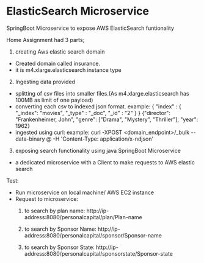 # ElasticSearch Microservice
SpringBoot Microservice to expose AWS ElasticSearch funtionality

Home Assignment had 3 parts;

1) creating Aws elastic search domain 
 - Created domain called insurance.
 - it is m4.xlarge.elasticsearch instance type

2) Ingesting data provided
 - splitting of csv files into smaller files.(As m4.xlarge.elasticsearch has 100MB as limit of one payload)
 - converting each csv to indexed json format.
 example:
 { "index" : { "_index": "movies", "_type" : "_doc", "_id" : "2" } }
 {"director": "Frankenheimer, John", "genre": ["Drama", "Mystery", "Thriller"], "year": 1962}
 - ingested using curl:
 example:
 curl -XPOST <domain_endpoint>/_bulk --data-binary @<smaller json files> -H 'Content-Type: application/x-ndjson'
 
 
 3) exposing search functionality using java SpringBoot Microservice
 - a dedicated microservice with a Client to make requests to AWS elastic search
 
 Test:
 - Run microservice on local machine/ AWS EC2 instance
 - Request to microservice:
	1. to search by plan name:
		http://ip-address:8080/personalcapital/plan/Plan-name
 
	2. to search  by Sponsor Name:
		http://ip-address:8080/personalcapital/sponsor/Sponsor-name
		
	3. to search by Sponsor State:
		http://ip-address:8080/personalcapital/sponsorstate/Sponsor-state